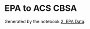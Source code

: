 # EPA to ACS CBSA

Generated by the notebook [2. EPA Data](../../../exploration/2_aligning_acs_and_epa.ipynb).
